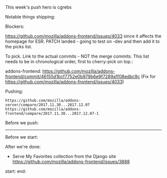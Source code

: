 This week's push hero is cgrebs

Notable things shipping:


Blockers:

https://github.com/mozilla/addons-frontend/issues/4033 since it affects the homepage for ESR. PATCH landed - going to test on -dev and then add it to the picks list.


To pick.  Link to the actual commits - NOT the merge commits.  This list needs
to be in chronological order, first to cherry-pick on top.:


addons-frontend: https://github.com/mozilla/addons-frontend/commit/46155d1bcf7752e0b979b6e9f7289a1f08edbc9c (Fix for https://github.com/mozilla/addons-frontend/issues/4033)

Pushing:

    https://github.com/mozilla/addons-server/compare/2017.11.30...2017.12.07
    https://github.com/mozilla/addons-frontend/compare/2017.11.30...2017.12.07-1


Before we push:

-------------------------------------------------------------------------------
Before we start:


After we're done:
* Serve My Favorites collection from the Django site
https://github.com/mozilla/addons-frontend/issues/3888


start:
end:
